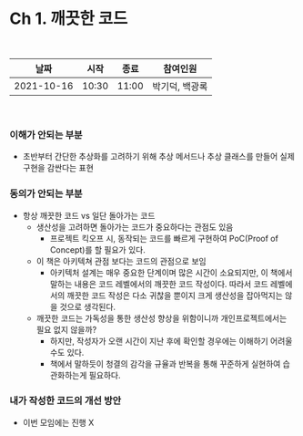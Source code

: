 # Ch 1. 깨끗한 코드
<br>

|날짜|시작|종료|참여인원|
|-|-|-|-|
|2021-10-16|10:30|11:00|박기덕, 백광록|
<br>

### 이해가 안되는 부분
* 초반부터 간단한 추상화를 고려하기 위해 추상 메서드나 추상 클래스를 만들어 실제 구현을 감싼다는 표현

### 동의가 안되는 부분
* 항상 깨끗한 코드 vs 일단 돌아가는 코드
  - 생산성을 고려하면 돌아가는 코드가 중요하다는 관점도 있음
    - 프로젝트 킥오프 시, 동작되는 코드를 빠르게 구현하여 PoC(Proof of Concept)를 할 필요가 있다.
  - 이 책은 아키텍쳐 관점 보다는 코드의 관점으로 보임
    - 아키텍처 설계는 매우 중요한 단계이며 많은 시간이 소요되지만, 이 책에서 말하는 내용은 코드 레벨에서의 깨끗한 코드 작성이다. 따라서 코드 레벨에서의 깨끗한 코드 작성은 다소 귀찮을 뿐이지 크게 생산성을 잡아먹지는 않을 것으로 생각된다.
  - 깨끗한 코드는 가독성을 통한 생산성 향상을 위함이니까 개인프로젝트에서는 필요 없지 않을까?
    - 하지만, 작성자가 오랜 시간이 지난 후에 확인할 경우에는 이해하기 어려울 수도 있다.
    - 책에서 말하듯이 청결의 감각을 규율과 반복을 통해 꾸준하게 실현하여 습관화하는게 필요하다.

### 내가 작성한 코드의 개선 방안
* 이번 모임에는 진행 X
